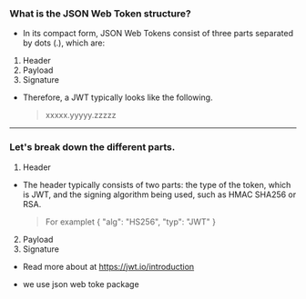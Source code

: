 ### What is the JSON Web Token structure?

- In its compact form, JSON Web Tokens consist of three parts separated by dots (.), which are:

1. Header
2. Payload
3. Signature

- Therefore, a JWT typically looks like the following.
  > xxxxx.yyyyy.zzzzz

---

### Let's break down the different parts.

1. Header

- The header typically consists of two parts: the type of the token, which is JWT, and the signing algorithm being used, such as HMAC SHA256 or RSA.

  > For examplet
  > {
  > "alg": "HS256",
  > "typ": "JWT"
  > }

2. Payload
3. Signature

- Read more about at https://jwt.io/introduction

- we use json web toke package
